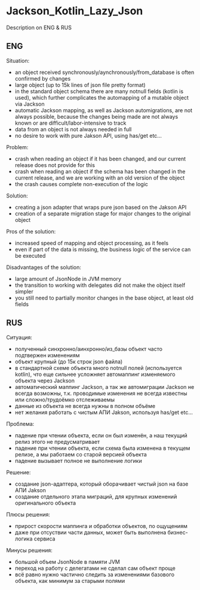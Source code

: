 # Jackson_Kotlin_Lazy_Json

Description on ENG & RUS

## ENG
Situation:
- an object received synchronously/aynchronously/from_database is often confirmed by changes
- large object (up to 15k lines of json file pretty format)
- in the standard object schema there are many notnull fields (kotlin is used), which further complicates the automapping of a mutable object via Jackson
- automatic Jackson mapping, as well as Jackson automigrations, are not always possible, because the changes being made are not always known or are difficult/labor-intensive to track
- data from an object is not always needed in full
- no desire to work with pure Jakson API, using has/get etc...

Problem:
- crash when reading an object if it has been changed, and our current release does not provide for this
- crash when reading an object if the schema has been changed in the current release, and we are working with an old version of the object
- the crash causes complete non-execution of the logic

Solution:
- creating a json adapter that wraps pure json based on the Jakson API
- creation of a separate migration stage for major changes to the original object

Pros of the solution:
- increased speed of mapping and object processing, as it feels
- even if part of the data is missing, the business logic of the service can be executed

Disadvantages of the solution:
- large amount of JsonNode in JVM memory
- the transition to working with delegates did not make the object itself simpler
- you still need to partially monitor changes in the base object, at least old fields

## RUS
Ситуация:
- полученный синхронно/аинхронно/из_базы объект часто подтвержен изменениям
- объект крупный (до 15к строк json файла)
- в стандартной схеме объекта много notnull полей (используется kotlin), что еще сильнее усложняет автомаппинг изменяемого объекта через Jackson
- автоматический маппинг Jackson, а так же автомиграции Jackson не всегда возможны, т.к. проводимые изменения не всегда известны или сложно/трудоёмко отслеживаемы
- данные из объекта не всегда нужны в полном объёме
- нет желания работать с чистым АПИ Jakson, используя has/get etc...

Проблема:
- падение при чтении объекта, если он был изменён, а наш текущий релиз этого не предусматривает
- падение при чтении объекта, если схема была изменена в текущем релизе, а мы работаем со старой версией объекта
- падение вызывает полное не выполнение логики

Решение:
- создание json-адаптера, который оборачивает чистый json на базе АПИ Jakson
- создание отдельного этапа миграций, для крупных изменений оригинального объекта

Плюсы решения:
- прирост скорости маппинга и обработки объектов, по ощущениям
- даже при отсуствии части данных, может быть выполнена бизнес-логика сервиса

Минусы решения:
- большой объем JsonNode в памяти JVM
- переход на работу с делегатами не сделал сам объект проще
- всё равно нужно частично следить за изменениями базового объекта, как минимум за старыми полями

